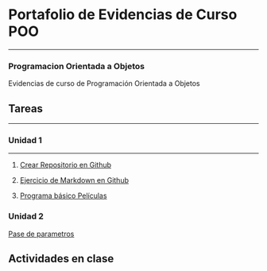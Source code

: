# Portafolio de Evidencias de Curso POO

---

### Programacion Orientada a Objetos

Evidencias de curso de Programación Orientada a Objetos

## Tareas
***

### Unidad 1

---

1. [Crear Repositorio en Github](https://github.com/CarlosGtzOf/TAREAS-POO)

2. [Ejercicio de Markdown en Github](https://github.com/CarlosGtzOf/TAREAS-POO/tree/master/Setup)

3. [Programa básico Películas](https://github.com/CarlosGtzOf/TAREAS-POO/tree/master/Pelicula)

### Unidad 2

[Pase de parametros](https://github.com/CarlosGtzOf/TAREAS-POO/tree/master/pass%20parametros)





## Actividades en clase
